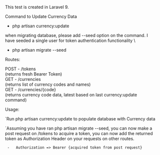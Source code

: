 This test is created in Laravel 9.

Command to Update Currency Data 
 - php artisan currency:update

when migrating database, please add --seed option on the command. I have seeded a single user for token authentication functionality \
 - php artisan migrate --seed

Routes:

POST - /tokens \
  (returns fresh Bearer Token) \
GET - /currencies \
  (returns list of currency codes and names) \
GET - /currencies/{code} \
  (returns currency code data, latest based on last currency:update command) 



Usage:

`Run php artisan currency:update to populate database with Currency data

`Assuming you have ran php artisan migrate --seed, you can now make a post request on /tokens to acquire a token, you can now add the returned token as Authorization Header on your requests on other routes.

     -   Authorization => Bearer {acquired token from post request}